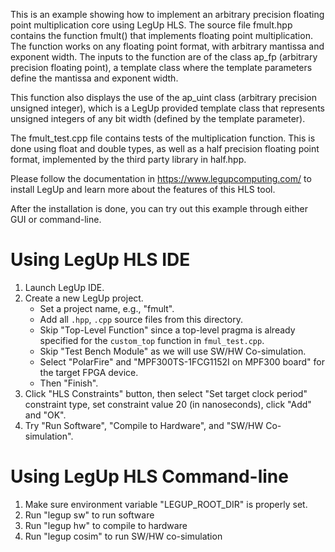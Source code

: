 This is an example showing how to implement an arbitrary precision floating point
multiplication core using LegUp HLS. The source file fmult.hpp contains the
function fmult() that implements floating point multiplication. The function
works on any floating point format, with arbitrary mantissa and exponent width.
The inputs to the function are of the class ap_fp (arbitrary precision floating
point), a template class where the template parameters define the mantissa and
exponent width.

This function also displays the use of the ap_uint class (arbitrary precision
unsigned integer), which is a LegUp provided template class that represents
unsigned integers of any bit width (defined by the template parameter).

The fmult_test.cpp file contains tests of the multiplication function. This is
done using float and double types, as well as a half precision floating point
format, implemented by the third party library in half.hpp.

Please follow the documentation in https://www.legupcomputing.com/ to install
LegUp and learn more about the features of this HLS tool.

After the installation is done, you can try out this example through either GUI
or command-line. 

# Using LegUp HLS IDE
1. Launch LegUp IDE.
2. Create a new LegUp project.
   * Set a project name, e.g., "fmult".
   * Add all `.hpp`, `.cpp` source files from this directory.
   * Skip "Top-Level Function" since a top-level pragma is already specified for the `custom_top` function in `fmul_test.cpp`.
   * Skip "Test Bench Module" as we will use SW/HW Co-simulation.
   * Select "PolarFire" and "MPF300TS-1FCG1152I on MPF300 board" for the target FPGA device.
   * Then "Finish".
3. Click "HLS Constraints" button, then select "Set target clock period" constraint type, set constraint value 20 (in nanoseconds), click "Add" and "OK".
4. Try "Run Software", "Compile to Hardware", and "SW/HW Co-simulation".

# Using LegUp HLS Command-line
1. Make sure environment variable "LEGUP_ROOT_DIR" is properly set. 
2. Run "legup sw" to run software
3. Run "legup hw" to compile to hardware
4. Run "legup cosim" to run SW/HW co-simulation
